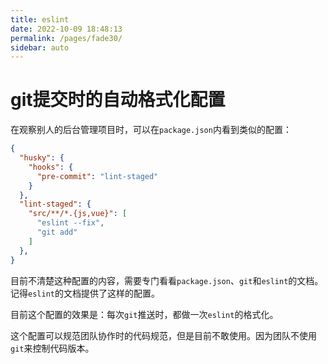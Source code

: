 ```yaml
---
title: eslint
date: 2022-10-09 18:48:13
permalink: /pages/fade30/
sidebar: auto
---
```



# git提交时的自动格式化配置
在观察别人的后台管理项目时，可以在`package.json`内看到类似的配置：
``` json
{
  "husky": {
    "hooks": {
      "pre-commit": "lint-staged"
    }
  },
  "lint-staged": {
    "src/**/*.{js,vue}": [
      "eslint --fix",
      "git add"
    ]
  },
}
```
目前不清楚这种配置的内容，需要专门看看`package.json`、`git`和`eslint`的文档。记得`eslint`的文档提供了这样的配置。

目前这个配置的效果是：每次`git`推送时，都做一次`eslint`的格式化。

这个配置可以规范团队协作时的代码规范，但是目前不敢使用。因为团队不使用`git`来控制代码版本。

